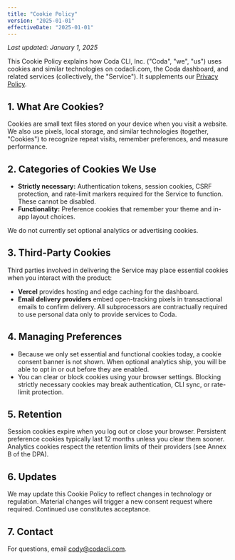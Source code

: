 ```yaml
---
title: "Cookie Policy"
version: "2025-01-01"
effectiveDate: "2025-01-01"
---
```


_Last updated: January 1, 2025_

This Cookie Policy explains how Coda CLI, Inc. ("Coda", "we", "us") uses cookies and similar technologies on codacli.com, the Coda dashboard, and related services (collectively, the "Service"). It supplements our [Privacy Policy](./privacy-policy.md).

## 1. What Are Cookies?
Cookies are small text files stored on your device when you visit a website. We also use pixels, local storage, and similar technologies (together, "Cookies") to recognize repeat visits, remember preferences, and measure performance.

## 2. Categories of Cookies We Use
- **Strictly necessary:** Authentication tokens, session cookies, CSRF protection, and rate-limit markers required for the Service to function. These cannot be disabled.
- **Functionality:** Preference cookies that remember your theme and in-app layout choices.

We do not currently set optional analytics or advertising cookies.

## 3. Third-Party Cookies
Third parties involved in delivering the Service may place essential cookies when you interact with the product:
- **Vercel** provides hosting and edge caching for the dashboard.
- **Email delivery providers** embed open-tracking pixels in transactional emails to confirm delivery.
All subprocessors are contractually required to use personal data only to provide services to Coda.

## 4. Managing Preferences
- Because we only set essential and functional cookies today, a cookie consent banner is not shown. When optional analytics ship, you will be able to opt in or out before they are enabled.
- You can clear or block cookies using your browser settings. Blocking strictly necessary cookies may break authentication, CLI sync, or rate-limit protection.

## 5. Retention
Session cookies expire when you log out or close your browser. Persistent preference cookies typically last 12 months unless you clear them sooner. Analytics cookies respect the retention limits of their providers (see Annex B of the DPA).

## 6. Updates
We may update this Cookie Policy to reflect changes in technology or regulation. Material changes will trigger a new consent request where required. Continued use constitutes acceptance.

## 7. Contact
For questions, email cody@codacli.com.
